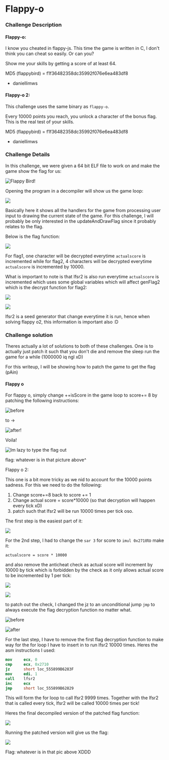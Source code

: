 # Flappy-o

### Challenge Description

#### Flappy-o:

I know you cheated in flappy-js. This time the game is written in C, I don't think you can cheat so easily. Or can you?

Show me your skills by getting a score of at least 64.

MD5 (flappybird) = f1f36482358dc35992f076e6ea483df8

* daniellimws

#### Flappy-o 2:

This challenge uses the same binary as `flappy-o`.

Every 10000 points you reach, you unlock a character of the bonus flag. This is the real test of your skills.

MD5 (flappybird) = f1f36482358dc35992f076e6ea483df8

* daniellimws

### Challenge Details

In this challenge, we were given a 64 bit ELF file to work on and make the game show the flag for us:

![Flappy Bird!](<../../.gitbook/assets/image (1).png>)

Opening the program in a decompiler will show us the game loop:

![](<../../.gitbook/assets/image (6).png>)

Basically here it shows all the handlers for the game from processing user input to drawing the current state of the game. For this challenge, I will probably be only interested in the updateAndDrawFlag since it probably relates to the flag.

Below is the flag function:

![](<../../.gitbook/assets/image (11) (1).png>)

For flag1, one character will be decrypted everytime `actualscore` is incremented while for flag2, 4 characters will be decrypted everytime `actualscore` is incremented by 10000.

What is important to note is that lfsr2 is also run everytime `actualscore` is incremented which uses some global variables which will affect genFlag2 which is the decrypt function for flag2:

![](<../../.gitbook/assets/image (9).png>)

![](<../../.gitbook/assets/image (21) (1).png>)

lfsr2 is a seed generator that change everytime it is run, hence when solving flappy o2, this information is important also :D

### Challenge solution

Theres actually a lot of solutions to both of these challenges. One is to actually just patch it such that you don't die and remove the sleep run the game for a while (1000000 iq ngl xD)

For this writeup, I will be showing how to patch the game to get the flag (pAin)

#### Flappy o

For flappy o, simply change ++isScore in the game loop to score+= 8 by patching the following instructions:

![before](<../../.gitbook/assets/image (17) (1).png>)

to ->

![after!](<../../.gitbook/assets/image (15).png>)

Voila!

![Im lazy to type the flag out](<../../.gitbook/assets/image (10) (1).png>)

flag: whatever is in that picture above^



Flappy o 2:

This one is a bit more tricky as we nid to account for the 10000 points sadness. For this we need to do the following:

1. Change score+=8 back to score += 1
2. Change actual score = score\*10000 (so that decryption will happen every tick xD)
3. patch such that lfsr2 will be run 10000 times per tick oso.

The first step is the easiest part of it:

![](<../../.gitbook/assets/image (12) (1).png>)

For the 2nd step, I had to change the `sar 3` for score to `imul 0x2710`to make it:

```
actualscore = score * 10000
```

and also remove the anticheat check as actual score will increment by 10000 by tick which is forbidden by the check as it only allows actual score to be incremented by 1 per tick:

![](<../../.gitbook/assets/image (7) (1).png>)

![](<../../.gitbook/assets/image (16).png>)

to patch out the check, I changed the jz to an unconditional jump `jmp` to always execute the flag decryption function no matter what.&#x20;

![before](<../../.gitbook/assets/image (18) (1).png>)

![after](<../../.gitbook/assets/image (20) (1).png>)

For the last step, I have to remove the first flag decryption function to make way for the for loop I have to insert in to run lfsr2 10000 times. Heres the asm instructions I used:

```nasm
mov     ecx, 0
cmp     ecx, 0x2710
jz      short loc_555899B6283F
mov     edi, 1
call    lfsr2
inc     ecx
jmp     short loc_555899B62829
```

This will form the for loop to call lfsr2 9999 times. Together with the lfsr2 that is called every tick, lfsr2 will be called 10000 times per tick!

Heres the final decompiled version of the patched flag function:

![](<../../.gitbook/assets/image (14) (1).png>)

Running the patched version will give us the flag:

![](<../../.gitbook/assets/image (8) (1).png>)

Flag: whatever is in that pic above XDDD
